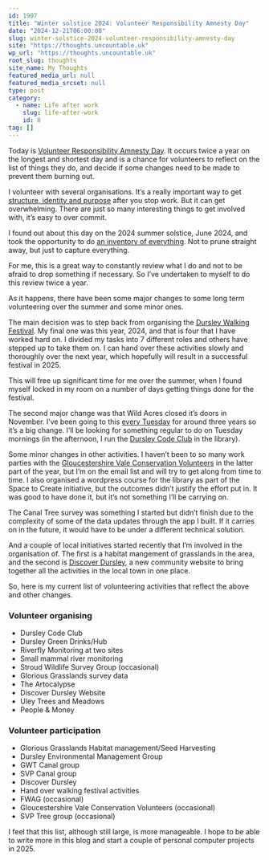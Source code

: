```yaml
---
id: 1907
title: "Winter solstice 2024: Volunteer Responsibility Amnesty Day"
date: "2024-12-21T06:00:00"
slug: winter-solstice-2024-volunteer-responsibility-amnesty-day
site: "https://thoughts.uncountable.uk"
wp_url: "https://thoughts.uncountable.uk"
root_slug: thoughts
site_name: My Thoughts
featured_media_url: null
featured_media_srcset: null
type: post
category:
  - name: Life after work
    slug: life-after-work
    id: 8
tag: []
---
```



<p>Today is  <a href="https://www.volunteeramnestyday.net/">Volunteer Responsibility Amnesty Day</a>. It occurs twice a year on the longest and shortest day and is a chance for volunteers to reflect on the list of things they do, and decide if some changes need to be made to prevent them burning out.</p>



<p>I volunteer with several organisations. It&#8217;s a really important way to get <a href="https://thoughts.uncountable.uk/replacing-work-benefits/" data-type="post" data-id="413">structure, identity and purpose</a> after you stop work. But it can get overwhelming. There are just so many interesting things to get involved with, it&#8217;s easy to over commit.</p>



<p>I found out about this day on the 2024 summer solstice, June 2024, and took the opportunity to do <a href="https://thoughts.uncountable.uk/volunteer-responsibility-amnesty-day/" data-type="post" data-id="797">an inventory of everything</a>.  Not to prune straight away, but just to capture everything.</p>



<p>For me, this is a great way to constantly review what I do and not to be afraid to drop something if necessary.  So I&#8217;ve undertaken to myself to do this review twice a year.  </p>



<p>As it happens, there have been some major changes to some long term volunteering over the summer and some minor ones.  </p>



<p>The main decision was to step back from organising the <a href="https://festival.dursleywelcomeswalkers.org.uk/">Dursley Walking Festival</a>.  My final one was this year, 2024, and that is four that I have worked hard on.  I divided my tasks into 7 different roles and others have stepped up to take them on.  I can hand over these activities slowly and thoroughly over the next year, which hopefully will result in a successful festival in 2025.  </p>



<p>This will free up significant time for me over the summer, when I found myself locked in my room on a number of days getting things done for the festival.</p>



<p>The second major change was that Wild Acres closed it&#8217;s doors in November. I&#8217;ve been going to this <a href="https://diary.uncountable.uk/projects/wild-acres/">every Tuesday</a> for around three years so it&#8217;s a big change. I&#8217;ll be looking for something regular to do on Tuesday mornings (in the afternoon, I run the <a href="https://www.facebook.com/dursleycodeclub">Dursley Code Club</a> in the library).</p>



<p>Some minor changes in other activities.  I haven&#8217;t been to so many work parties with the <a href="https://diary.uncountable.uk/projects/gloucestershire-vale-conservation-volunteers/">Gloucestershire Vale Conservation Volunteers</a> in the latter part of the year, but I&#8217;m on the email list and will try to get along from time to time.  I also organised a wordpress course for the library as part of the Space to Create initiative, but the outcomes didn&#8217;t justify the effort put in.  It was good to have done it, but it&#8217;s not something I&#8217;ll be carrying on.</p>



<p>The Canal Tree survey was something I started but didn&#8217;t finish due to the complexity of some of the data updates through the app I built.  If it carries on in the future, it would have to be under a different technical solution.</p>



<p>And a couple of local initiatives started recently that I&#8217;m involved in the organisation of.  The first is a habitat mangement of grasslands in the area, and the second is <a href="https://discoverdursley.org.uk/">Discover Dursley</a>, a new community website to bring together all the activities in the local town in one place.</p>



<p>So, here is my current list of volunteering activities that reflect the above and other changes.</p>



<h3 class="wp-block-heading">Volunteer organising</h3>



<ul class="wp-block-list">
<li>Dursley Code Club</li>



<li>Dursley Green Drinks/Hub</li>



<li>Riverfly Monitoring at two sites</li>



<li>Small mammal river monitoring</li>



<li>Stroud Wildlife Survey Group (occasional)</li>



<li>Glorious Grasslands survey data</li>



<li>The Artocalypse</li>



<li>Discover Dursley Website</li>



<li>Uley Trees and Meadows</li>



<li>People &amp; Money</li>
</ul>



<h3 class="wp-block-heading">Volunteer participation</h3>



<ul class="wp-block-list">
<li>Glorious Grasslands Habitat management/Seed Harvesting</li>



<li>Dursley Environmental Management Group</li>



<li>GWT Canal group</li>



<li>SVP Canal group</li>



<li>Discover Dursley</li>



<li>Hand over walking festival activities</li>



<li>FWAG (occasional)</li>



<li>Gloucestershire Vale Conservation Volunteers (occasional)</li>



<li>SVP Tree group (occasional)</li>
</ul>



<p>I feel that this list, although still large, is more manageable.  I hope to be able to write more in this blog and start a couple of personal computer projects in 2025.</p>
